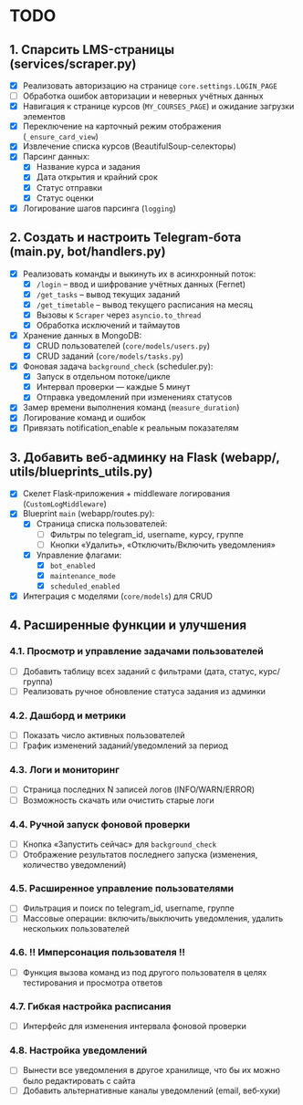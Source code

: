 # TODO

## 1. Спарсить LMS-страницы (services/scraper.py)

- [x] Реализовать авторизацию на странице `core.settings.LOGIN_PAGE`
- [ ] Обработка ошибок авторизации и неверных учётных данных
- [x] Навигация к странице курсов (`MY_COURSES_PAGE`) и ожидание загрузки элементов
- [x] Переключение на карточный режим отображения (`_ensure_card_view`)
- [x] Извлечение списка курсов (BeautifulSoup-селекторы)
- [x] Парсинг данных:
    - [x] Название курса и задания
    - [x] Дата открытия и крайний срок
    - [x] Статус отправки
    - [x] Статус оценки
- [x] Логирование шагов парсинга (`logging`)

## 2. Создать и настроить Telegram‑бота (main.py, bot/handlers.py)

- [x] Реализовать команды и выкинуть их в асинхронный поток:
    - [x] `/login` – ввод и шифрование учётных данных (Fernet)
    - [x] `/get_tasks` – вывод текущих заданий
    - [x] `/get_timetable` – вывод текущего расписания на месяц
    - [x] Вызовы к `Scraper` через `asyncio.to_thread`
    - [x] Обработка исключений и таймаутов
- [x] Хранение данных в MongoDB:
    - [x] CRUD пользователей (`core/models/users.py`)
    - [x] CRUD заданий (`core/models/tasks.py`)
- [x] Фоновая задача `background_check` (scheduler.py):
    - [x] Запуск в отдельном потоке/цикле
    - [x] Интервал проверки — каждые 5 минут
    - [x] Отправка уведомлений при изменениях статусов
- [x] Замер времени выполнения команд (`measure_duration`)
- [x] Логирование команд и ошибок
- [x] Привязать notification_enable к реальным показателям

## 3. Добавить веб‑админку на Flask (webapp/, utils/blueprints_utils.py)

- [x] Скелет Flask‑приложения + middleware логирования (`CustomLogMiddleware`)
- [x] Blueprint `main` (webapp/routes.py):
    - [x] Страница списка пользователей:
        - [ ] Фильтры по telegram_id, username, курсу, группе
        - [ ] Кнопки «Удалить», «Отключить/Включить уведомления»
    - [x] Управление флагами:
        - [x] `bot_enabled`
        - [x] `maintenance_mode`
        - [x] `scheduled_enabled`
- [x] Интеграция с моделями (`core/models`) для CRUD

## 4. Расширенные функции и улучшения

### 4.1. Просмотр и управление задачами пользователей

- [ ] Добавить таблицу всех заданий с фильтрами (дата, статус, курс/группа)
- [ ] Реализовать ручное обновление статуса задания из админки

### 4.2. Дашборд и метрики

- [ ] Показать число активных пользователей
- [ ] График изменений заданий/уведомлений за период

### 4.3. Логи и мониторинг

- [ ] Страница последних N записей логов (INFO/WARN/ERROR)
- [ ] Возможность скачать или очистить старые логи

### 4.4. Ручной запуск фоновой проверки

- [ ] Кнопка «Запустить сейчас» для `background_check`
- [ ] Отображение результатов последнего запуска (изменения, количество уведомлений)

### 4.5. Расширенное управление пользователями

- [ ] Фильтрация и поиск по telegram_id, username, группе
- [ ] Массовые операции: включить/выключить уведомления, удалить нескольких пользователей

### 4.6. !! Имперсонация пользователя !!

- [ ] Функция вызова команд из под другого пользователя в целях тестирования и просмотра ответов

### 4.7. Гибкая настройка расписания

- [ ] Интерфейс для изменения интервала фоновой проверки

### 4.8. Настройка уведомлений

- [ ] Вынести все уведомления в другое хранилище, что бы их можно было редактировать с сайта
- [ ] Добавить альтернативные каналы уведомлений (email, веб‑хуки)
